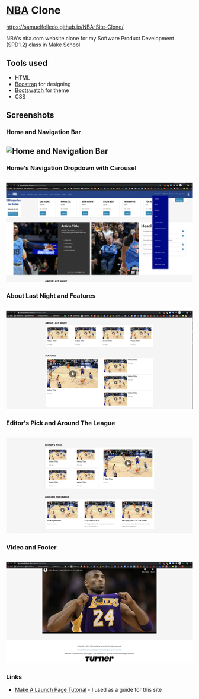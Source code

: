 # [NBA](https://www.nba.com/) Clone
https://samuelfolledo.github.io/NBA-Site-Clone/

NBA's nba.com website clone for my Software Product Development (SPD1.2) class in Make School

## Tools used
- HTML
- [Boostrap](https://getbootstrap.com/docs/4.0/getting-started/introduction/) for designing
- [Bootswatch](https://bootswatch.com/) for theme
- CSS

## Screenshots
### Home and Navigation Bar
![Home and Navigation Bar](/static/screenshots/home.png)
---
### Home's Navigation Dropdown with Carousel
![Home's Navigation Dropdown with Carousel](/static/screenshots/navDropDown.png)
---
### About Last Night and Features
![About Last Night and Features](/static/screenshots/features.png)
---
### Editor's Pick and Around The League
![Editor's Pick and Around The League](/static/screenshots/editorsPick.png)
---
### Video and Footer
![Video and Footer](/static/screenshots/footer.png)
---


### Links
- [Make A Launch Page Tutorial](https://www.makeschool.com/academy/track/standalone/tutorial-template-title-max-56-characters-9k4/starting-the-project) - I used as a guide for this site
